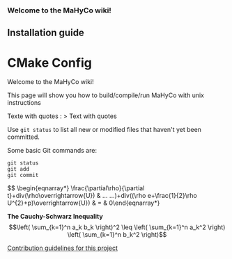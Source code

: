 ### Welcome to the MaHyCo wiki!
## Installation guide
# CMake Config

Welcome to the MaHyCo wiki!

This page will show you how to build/compile/run MaHyCo with unix instructions 

Texte with quotes : > Text with quotes

Use `git status` to list all new or modified files that haven't yet been committed.

Some basic Git commands are:
```
git status
git add
git commit
```

$$
\begin{eqnarray*}
\frac{\partial\rho}{\partial t}+div(\rho\overrightarrow{U}) & ...
...)+div((\rho e+\frac{1}{2}\rho U^{2}+p)\overrightarrow{U}) & = & 0\end{eqnarray*}

**The Cauchy-Schwarz Inequality**
$$\left( \sum_{k=1}^n a_k b_k \right)^2 \leq \left( \sum_{k=1}^n a_k^2 \right) \left( \sum_{k=1}^n b_k^2 \right)$$

[Contribution guidelines for this project](docs/CONTRIBUTING.md)
